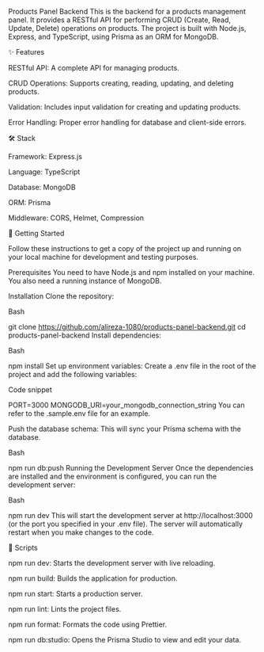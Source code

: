 Products Panel Backend
This is the backend for a products management panel. It provides a RESTful API for performing CRUD (Create, Read, Update, Delete) operations on products. The project is built with Node.js, Express, and TypeScript, using Prisma as an ORM for MongoDB.

✨ Features

RESTful API: A complete API for managing products.

CRUD Operations: Supports creating, reading, updating, and deleting products.

Validation: Includes input validation for creating and updating products.

Error Handling: Proper error handling for database and client-side errors.

🛠️ Stack

Framework: Express.js

Language: TypeScript

Database: MongoDB

ORM: Prisma

Middleware: CORS, Helmet, Compression

🚀 Getting Started

Follow these instructions to get a copy of the project up and running on your local machine for development and testing purposes.

Prerequisites
You need to have Node.js and npm installed on your machine. You also need a running instance of MongoDB.

Installation
Clone the repository:

Bash

git clone https://github.com/alireza-1080/products-panel-backend.git
cd products-panel-backend
Install dependencies:

Bash

npm install
Set up environment variables:
Create a .env file in the root of the project and add the following variables:

Code snippet

PORT=3000
MONGODB_URI=your_mongodb_connection_string
You can refer to the .sample.env file for an example.

Push the database schema:
This will sync your Prisma schema with the database.

Bash

npm run db:push
Running the Development Server
Once the dependencies are installed and the environment is configured, you can run the development server:

Bash

npm run dev
This will start the development server at http://localhost:3000 (or the port you specified in your .env file). The server will automatically restart when you make changes to the code.

📜 Scripts

npm run dev: Starts the development server with live reloading.

npm run build: Builds the application for production.

npm run start: Starts a production server.

npm run lint: Lints the project files.

npm run format: Formats the code using Prettier.

npm run db:studio: Opens the Prisma Studio to view and edit your data.
